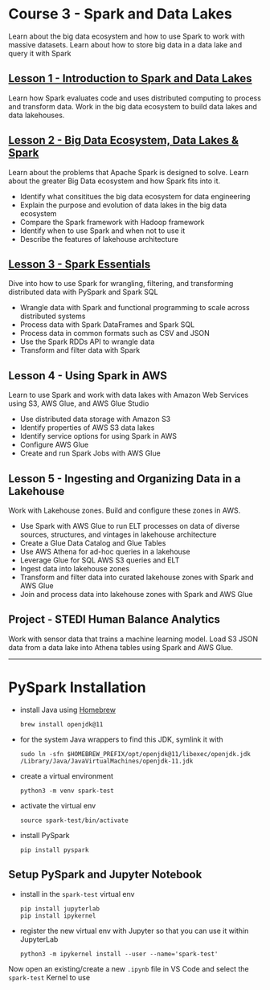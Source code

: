 # Course 3 - Spark and Data Lakes
Learn about the big data ecosystem and how to use Spark to work with massive datasets. 
Learn about how to store big data in a data lake and query it with Spark

## [Lesson 1 - Introduction to Spark and Data Lakes](./L2-Big%20Data%20Ecosystem/README.md)
Learn how Spark evaluates code and uses distributed computing to process and transform data. Work in the big data ecosystem to build data lakes and data lakehouses. 

## [Lesson 2 - Big Data Ecosystem, Data Lakes & Spark](./L2-Big%20Data%20Ecosystem/)
Learn about the problems that Apache Spark is designed to solve. Learn about the greater Big Data ecosystem and how Spark fits into it. 
* Identify what consititues the big data ecosystem for data engineering 
* Explain the purpose and evolution of data lakes in the big data ecosystem 
* Compare the Spark framework with Hadoop framework 
* Identify when to use Spark and when not to use it
* Describe the features of lakehouse architecture 

## [Lesson 3 - Spark Essentials](./L3-Spark%20Essentials/)
Dive into how to use Spark for wrangling, filtering, and transforming distributed data with PySpark and Spark SQL 
* Wrangle data with Spark and functional programming to scale across distributed systems
* Process data with Spark DataFrames and Spark SQL
* Process data in common formats such as CSV and JSON
* Use the Spark RDDs API to wrangle data 
* Transform and filter data with Spark

## Lesson 4 - Using Spark in AWS
Learn to use Spark and work with data lakes with Amazon Web Services using S3, AWS Glue, and AWS Glue Studio 
* Use distributed data storage with Amazon S3
* Identify properties of AWS S3 data lakes
* Identify service options for using Spark in AWS 
* Configure AWS Glue
* Create and run Spark Jobs with AWS Glue
## Lesson 5 - Ingesting and Organizing Data in a Lakehouse 
Work with Lakehouse zones. Build and configure these zones in AWS. 
* Use Spark with AWS Glue to run ELT processes on data of diverse sources, structures, and vintages in lakehouse architecture
* Create a Glue Data Catalog and Glue Tables
* Use AWS Athena for ad-hoc queries in a lakehouse 
* Leverage Glue for SQL AWS S3 queries and ELT
* Ingest data into lakehouse zones
* Transform and filter data into curated lakehouse zones with Spark and AWS Glue
* Join and process data into lakehouse zones with Spark and AWS Glue


## Project - STEDI Human Balance Analytics 
Work with sensor data that trains a machine learning model. Load S3 JSON data from a data lake into Athena tables using Spark and AWS Glue. 

---

# PySpark Installation

* install Java using [Homebrew](https://formulae.brew.sh/formula/openjdk@11)

  ```
  brew install openjdk@11
  ```
* for the system Java wrappers to find this JDK, symlink it with
  ```
  sudo ln -sfn $HOMEBREW_PREFIX/opt/openjdk@11/libexec/openjdk.jdk /Library/Java/JavaVirtualMachines/openjdk-11.jdk
  ```
  
* create a virtual environment
  ```
  python3 -m venv spark-test
  ```

* activate the virtual env
  ```
  source spark-test/bin/activate
  ```
  
* install PySpark 
  ```
  pip install pyspark
  ```
  
## Setup PySpark and Jupyter Notebook

* install in the `spark-test` virtual env
  ```
  pip install jupyterlab
  pip install ipykernel
  ```
  
* register the new virtual env with Jupyter so that you can use it within JupyterLab
  ```
  python3 -m ipykernel install --user --name='spark-test'
  ```
  
Now open an existing/create a new `.ipynb` file in VS Code and select the `spark-test` Kernel to use
